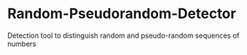 # Random-Pseudorandom-Detector
Detection tool to distinguish random and pseudo-random sequences of numbers
